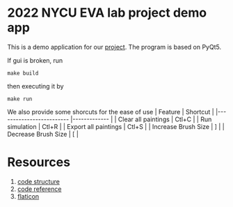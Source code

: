# 2022 NYCU EVA lab project demo app
This is a demo application for our [project](https://github.com/donglinwu6066/Diffusion-model-in-interior-design). The program is based on PyQt5. 

If gui is broken, run
```console
make build
```

then executing it by
```console
make run
```

We also provide some shorcuts for the ease of use
| Feature                 	| Shortcut    	|
|-------------------------	|-------------	|
| Clear all paintings       | Ctl+C         |
| Run simulation        	| Ctl+R         |
| Export all paintings      | Ctl+S       	|
| Increase Brush Size     	| ]           	|
| Decrease Brush Size     	| [           	|

# Resources
1. [code structure](https://github.com/develmusa/PyQt5-MVC-Template)
2. [code reference](https://github.com/dpebly/pyqt-paint)
3. [flaticon](https://www.flaticon.com/search?word=painter%20brush&type=icon&color=black&shape=outline&order_by=4)